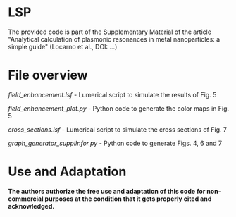 # LSP
The provided code is part of the Supplementary Material of the article "Analytical calculation of plasmonic resonances in metal nanoparticles: a simple guide" (Locarno et al., DOI: ...)

# File overview
<i>field_enhancement.lsf</i> - Lumerical script to simulate the results of Fig. 5

<i>field_enhancement_plot.py</i> - Python code to generate the color maps in Fig. 5

<i>cross_sections.lsf</i> - Lumerical script to simulate the cross sections of Fig. 7

<i>graph_generator_supplInfor.py</i> - Python code to generate Figs. 4, 6 and 7

# Use and Adaptation
<b>The authors authorize the free use and adaptation of this code for non-commercial purposes at the condition that it gets properly cited and acknowledged.</b>
